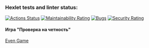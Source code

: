 ### Hexlet tests and linter status:
[![Actions Status](https://github.com/Jora777F/java-project-61/actions/workflows/hexlet-check.yml/badge.svg)](https://github.com/Jora777F/java-project-61/actions)
[![Maintainability Rating](https://sonarcloud.io/api/project_badges/measure?project=Jora777F_java-project-61&metric=sqale_rating)](https://sonarcloud.io/summary/new_code?id=Jora777F_java-project-61)
[![Bugs](https://sonarcloud.io/api/project_badges/measure?project=Jora777F_java-project-61&metric=bugs)](https://sonarcloud.io/summary/new_code?id=Jora777F_java-project-61)
[![Security Rating](https://sonarcloud.io/api/project_badges/measure?project=Jora777F_java-project-61&metric=security_rating)](https://sonarcloud.io/summary/new_code?id=Jora777F_java-project-61)

#### Игра "Проверка на четность"
[Even Game](app/assets/game.cast)
